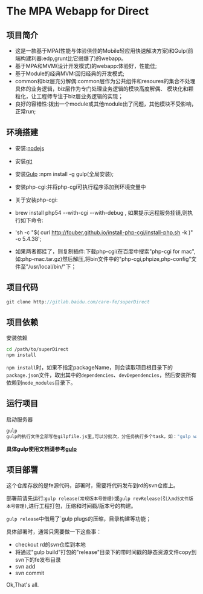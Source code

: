 # The MPA Webapp for Direct

## 项目简介
- 这是一款基于MPA(性能与体验俱佳的Mobile轻应用快速解决方案)和Gulp(前端构建利器:edp,grunt比它弱爆了)的webapp。
- 基于MPA和MVM(设计开发模式)的webapp:体验好，性能佳;
- 基于Module的经典MVM:回归经典的开发模式;
- common和biz层充分解偶:common层作为公共组件和resoures的集合不处理具体的业务逻辑，biz层作为专门处理业务逻辑的模块高度解偶、
模块化和颗粒化，让工程师专注于biz层业务逻辑的实现；
- 良好的容错性:拨出一个module或其他module出了问题，其他模块不受影响，正常run;

## 环境搭建
- 安装:[nodejs](https://nodejs.org/en/)
- 安装[git](http://git-scm.com/)
- 安装[Gulp](http://gulpjs.com/) :npm install -g gulp(全局安装);
- 安装php-cgi:并将php-cgi可执行程序添加到环境变量中

- 关于安装php-cgi:
- brew install php54 --with-cgi --with-debug , 如果提示远程服务挂镜,则执行如下命令:
- 'sh -c "$( curl http://fouber.github.io/install-php-cgi/install-php.sh -k )" -o 5.4.38';
- 如果两者都挂了，则复制插件:下载php-cgi(在百度中搜索"php-cgi for mac",如:php-mac.tar.gz)然后解压,将bin文件中的"php-cgi,phpize,php-config"文件至"/usr/local/bin/"下；


## 项目代码
```javascript
git clone http://gitlab.baidu.com/care-fe/superDirect
```

## 项目依赖
安装依赖

```bash
cd /path/to/superDirect
npm install
```

`npm install`时，如果不指定packageName，则会读取项目根目录下的`package.json`文件，取出其中的`dependencies`、`devDependencies`，然后安装所有依赖到`node_modules`目录下。

## 运行项目

启动服务器

```bash
gulp
gulp的执行文件全部写在gilpfile.js里,可以分批次，分任务执行多个task，如："gulp watch","gulp server","gulp build"等等。
```

**具体gulp使用文档请参考[gulp](https://github.com/gulpjs/gulp)**


## 项目部署

这个仓库存放的是fe源代码，部署时，需要将代码发布到rd的svn仓库上。

部署前请先运行:`gulp release(常规版本号管理)`或`gulp revRelease(引入md5文件版本号管理)`,进行工程打包，压缩和时间戳/版本号的构建。

`gulp release`中借用了`gulp plugs的压缩，目录构建等功能；

具体部署时，通常只需要做一下这些事：
- checkout rd的svn仓库到本地
- 将通过"gulp build"打包的"release"目录下的带时间戳的静态资源文件copy到svn下的fe发布目录
- svn add  
- svn commit

Ok,That's all.
